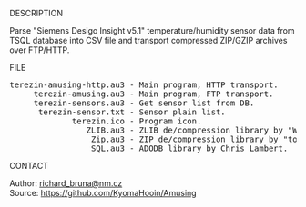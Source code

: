 
DESCRIPTION

Parse "Siemens Desigo Insight v5.1" temperature/humidity sensor data from TSQL database into CSV file and transport compressed ZIP/GZIP archives over FTP/HTTP.

FILE

<pre>
terezin-amusing-http.au3 - Main program, HTTP transport.
     terezin-amusing.au3 - Main program, FTP transport.
     terezin-sensors.au3 - Get sensor list from DB.
      terezin-sensor.txt - Sensor plain list.
             terezin.ico - Program icon.
                ZLIB.au3 - ZLIB de/compression library by "Ward".
                 Zip.au3 - ZIP de/compression library by "torels_".
                _SQL.au3 - ADODB library by Chris Lambert.
</pre>

CONTACT

Author: richard_bruna@nm.cz<br>
Source: https://github.com/KyomaHooin/Amusing

